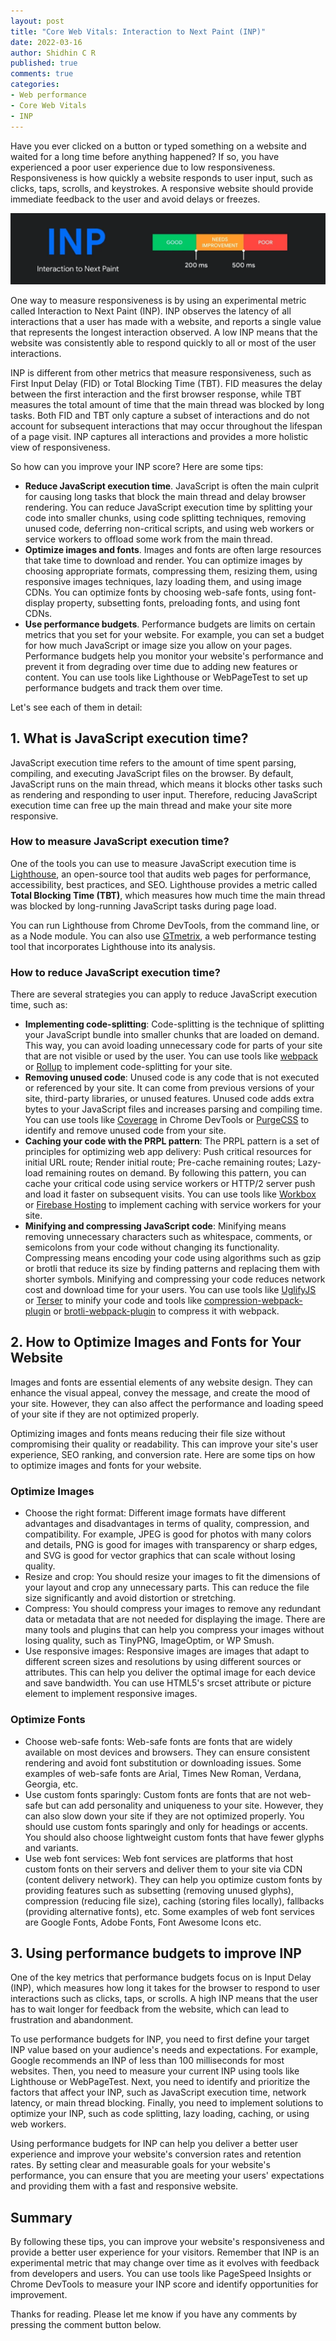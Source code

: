 ```yaml
---
layout: post
title: "Core Web Vitals: Interaction to Next Paint (INP)"
date: 2022-03-16
author: Shidhin C R
published: true
comments: true
categories:
- Web performance
- Core Web Vitals
- INP
---
```

Have you ever clicked on a button or typed something on a website and waited for a long time before anything happened? If so, you have experienced a poor user experience due to low responsiveness. Responsiveness is how quickly a website responds to user input, such as clicks, taps, scrolls, and keystrokes. A responsive website should provide immediate feedback to the user and avoid delays or freezes.
<!-- more -->

![interaction to next paint](/img/blog-images/inp-cwv.png)

One way to measure responsiveness is by using an experimental metric called Interaction to Next Paint (INP). INP observes the latency of all interactions that a user has made with a website, and reports a single value that represents the longest interaction observed. A low INP means that the website was consistently able to respond quickly to all or most of the user interactions.

INP is different from other metrics that measure responsiveness, such as First Input Delay (FID) or Total Blocking Time (TBT). FID measures the delay between the first interaction and the first browser response, while TBT measures the total amount of time that the main thread was blocked by long tasks. Both FID and TBT only capture a subset of interactions and do not account for subsequent interactions that may occur throughout the lifespan of a page visit. INP captures all interactions and provides a more holistic view of responsiveness.

So how can you improve your INP score? Here are some tips:

- **Reduce JavaScript execution time**. JavaScript is often the main culprit for causing long tasks that block the main thread and delay browser rendering. You can reduce JavaScript execution time by splitting your code into smaller chunks, using code splitting techniques, removing unused code, deferring non-critical scripts, and using web workers or service workers to offload some work from the main thread.
- **Optimize images and fonts**. Images and fonts are often large resources that take time to download and render. You can optimize images by choosing appropriate formats, compressing them, resizing them, using responsive images techniques, lazy loading them, and using image CDNs. You can optimize fonts by choosing web-safe fonts, using font-display property, subsetting fonts, preloading fonts, and using font CDNs.
- **Use performance budgets**. Performance budgets are limits on certain metrics that you set for your website. For example, you can set a budget for how much JavaScript or image size you allow on your pages. Performance budgets help you monitor your website's performance and prevent it from degrading over time due to adding new features or content. You can use tools like Lighthouse or WebPageTest to set up performance budgets and track them over time.

Let's see each of them in detail:

## 1. What is JavaScript execution time?

JavaScript execution time refers to the amount of time spent parsing, compiling, and executing JavaScript files on the browser. By default, JavaScript runs on the main thread, which means it blocks other tasks such as rendering and responding to user input. Therefore, reducing JavaScript execution time can free up the main thread and make your site more responsive.

###  How to measure JavaScript execution time?

One of the tools you can use to measure JavaScript execution time is [Lighthouse](https://developers.google.com/web/tools/lighthouse), an open-source tool that audits web pages for performance, accessibility, best practices, and SEO. Lighthouse provides a metric called **Total Blocking Time (TBT)**, which measures how much time the main thread was blocked by long-running JavaScript tasks during page load.

You can run Lighthouse from Chrome DevTools, from the command line, or as a Node module. You can also use [GTmetrix](https://gtmetrix.com/), a web performance testing tool that incorporates Lighthouse into its analysis.

### How to reduce JavaScript execution time?

There are several strategies you can apply to reduce JavaScript execution time, such as:

- **Implementing code-splitting**: Code-splitting is the technique of splitting your JavaScript bundle into smaller chunks that are loaded on demand. This way, you can avoid loading unnecessary code for parts of your site that are not visible or used by the user. You can use tools like [webpack](https://webpack.js.org/) or [Rollup](https://rollupjs.org/) to implement code-splitting for your site.
- **Removing unused code**: Unused code is any code that is not executed or referenced by your site. It can come from previous versions of your site, third-party libraries, or unused features. Unused code adds extra bytes to your JavaScript files and increases parsing and compiling time. You can use tools like [Coverage](https://developer.chrome.com/docs/devtools/coverage/) in Chrome DevTools or [PurgeCSS](https://purgecss.com/) to identify and remove unused code from your site.
- **Caching your code with the PRPL pattern**: The PRPL pattern is a set of principles for optimizing web app delivery: Push critical resources for initial URL route; Render initial route; Pre-cache remaining routes; Lazy-load remaining routes on demand. By following this pattern, you can cache your critical code using service workers or HTTP/2 server push and load it faster on subsequent visits. You can use tools like [Workbox](https://developers.google.com/web/tools/workbox) or [Firebase Hosting](https://firebase.google.com/docs/hosting) to implement caching with service workers for your site.
- **Minifying and compressing JavaScript code**: Minifying means removing unnecessary characters such as whitespace, comments, or semicolons from your code without changing its functionality. Compressing means encoding your code using algorithms such as gzip or brotli that reduce its size by finding patterns and replacing them with shorter symbols. Minifying and compressing your code reduces network cost and download time for your users. You can use tools like [UglifyJS](https://github.com/mishoo/UglifyJS) or [Terser](https://terser.org/) to minify your code and tools like [compression-webpack-plugin](https://webpack.js.org/plugins/compression-webpack-plugin/) or [brotli-webpack-plugin](https://github.com/mynameiswhm/brotli-webpack-plugin) to compress it with webpack.

## 2. How to Optimize Images and Fonts for Your Website

Images and fonts are essential elements of any website design. They can enhance the visual appeal, convey the message, and create the mood of your site. However, they can also affect the performance and loading speed of your site if they are not optimized properly.

Optimizing images and fonts means reducing their file size without compromising their quality or readability. This can improve your site's user experience, SEO ranking, and conversion rate. Here are some tips on how to optimize images and fonts for your website.

### Optimize Images

- Choose the right format: Different image formats have different advantages and disadvantages in terms of quality, compression, and compatibility. For example, JPEG is good for photos with many colors and details, PNG is good for images with transparency or sharp edges, and SVG is good for vector graphics that can scale without losing quality.
- Resize and crop: You should resize your images to fit the dimensions of your layout and crop any unnecessary parts. This can reduce the file size significantly and avoid distortion or stretching.
- Compress: You should compress your images to remove any redundant data or metadata that are not needed for displaying the image. There are many tools and plugins that can help you compress your images without losing quality, such as TinyPNG, ImageOptim, or WP Smush.
- Use responsive images: Responsive images are images that adapt to different screen sizes and resolutions by using different sources or attributes. This can help you deliver the optimal image for each device and save bandwidth. You can use HTML5's srcset attribute or picture element to implement responsive images.

### Optimize Fonts

- Choose web-safe fonts: Web-safe fonts are fonts that are widely available on most devices and browsers. They can ensure consistent rendering and avoid font substitution or downloading issues. Some examples of web-safe fonts are Arial, Times New Roman, Verdana, Georgia, etc.
- Use custom fonts sparingly: Custom fonts are fonts that are not web-safe but can add personality and uniqueness to your site. However, they can also slow down your site if they are not optimized properly. You should use custom fonts sparingly and only for headings or accents. You should also choose lightweight custom fonts that have fewer glyphs and variants.
- Use web font services: Web font services are platforms that host custom fonts on their servers and deliver them to your site via CDN (content delivery network). They can help you optimize custom fonts by providing features such as subsetting (removing unused glyphs), compression (reducing file size), caching (storing files locally), fallbacks (providing alternative fonts), etc. Some examples of web font services are Google Fonts, Adobe Fonts, Font Awesome Icons etc.

## 3. Using performance budgets to improve INP

One of the key metrics that performance budgets focus on is Input Delay (INP), which measures how long it takes for the browser to respond to user interactions such as clicks, taps, or scrolls. A high INP means that the user has to wait longer for feedback from the website, which can lead to frustration and abandonment.

To use performance budgets for INP, you need to first define your target INP value based on your audience's needs and expectations. For example, Google recommends an INP of less than 100 milliseconds for most websites. Then, you need to measure your current INP using tools like Lighthouse or WebPageTest. Next, you need to identify and prioritize the factors that affect your INP, such as JavaScript execution time, network latency, or main thread blocking. Finally, you need to implement solutions to optimize your INP, such as code splitting, lazy loading, caching, or using web workers.

Using performance budgets for INP can help you deliver a better user experience and improve your website's conversion rates and retention rates. By setting clear and measurable goals for your website's performance, you can ensure that you are meeting your users' expectations and providing them with a fast and responsive website.

## Summary

By following these tips, you can improve your website's responsiveness and provide a better user experience for your visitors. Remember that INP is an experimental metric that may change over time as it evolves with feedback from developers and users. You can use tools like PageSpeed Insights or Chrome DevTools to measure your INP score and identify opportunities for improvement.

Thanks for reading. Please let me know if you have any comments by pressing the comment button below.
